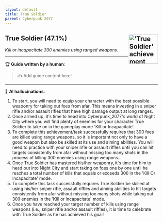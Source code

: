 ```yaml
---
layout: default
title: True Soldier
parent: Cyberpunk 2077
---
```


## True Soldier (47.1%) <img align="right" src="https://cdn.cloudflare.steamstatic.com/steamcommunity/public/images/apps/1091500/2f63e6b9c0774f8f63b9f053ba9ec145e90c678c.jpg" alt="'True Soldier' achievement icon" width="96" height="96">

_Kill or incapacitate 300 enemies using ranged weapons._

---

:trophy: **Guide written by a human**:

> :writing_hand: Add guide content here!

---

:robot: **AI hallucinations**:

1. To start, you will need to equip your character with the best possible weaponry for taking out foes from afar. This means investing in a sniper rifle and/or assault rifles that have high damage output at long ranges.
2. Once armed up, it's time to head into Cyberpunk_2077's world of Night City where you will find plenty of enemies for your character True Soldier to take on in the gameplay mode 'Kill or Incapacitate'.
3. To complete this achievement/task successfully requires that 300 foes are killed using range weapons, so it is important not only to have a good weapon but also be skilled at its use and aiming abilities. You will need to practice with your sniper rifle or assault riffles until you can hit targets consistently from afar without missing too many shots in the process of killing 300 enemies using range weapons..
4. Once True Soldier has mastered his/her weaponry, it's time for him to head out into Night City and start taking on foes one by one until he reaches a total number of kills that equals or exceeds 300 in the 'Kill Or Incapacitate' mode.
5. To complete this task successfully requires True Soldier be skilled at using his/her sniper rifle, assault riffles and aiming abilities to hit targets consistently from afar without missing too many shots while taking out 300 enemies in the 'Kill or Incapacitate' mode.
6. Once you have reached your target number of kills using range weapons (i.e., sniper rifle and/or assault riffles), it is time to celebrate with True Soldier as he has achieved his goal!
